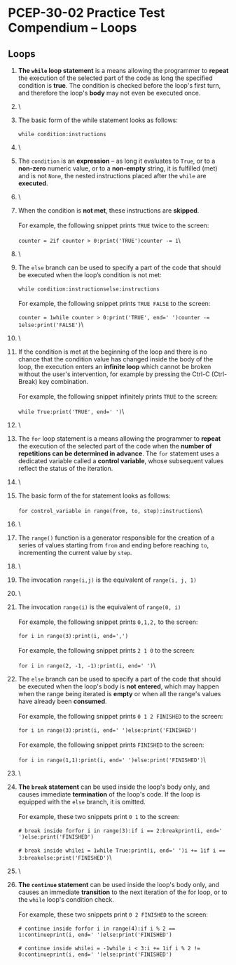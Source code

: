 # PCEP-30-02 Practice Test Compendium – Loops

## Loops

1. **The `while` loop statement** is a means allowing the programmer to **repeat** the execution of the selected part of the code as long the specified condition is **true**. The condition is checked before the loop's first turn, and therefore the loop's **body** may not even be executed once.
2. \

3. The basic form of the while statement looks as follows:\
   \
   `while condition:instructions`
4. \

5. The `condition` is an **expression** – as long it evaluates to `True`, or to a **non-zero** numeric value, or to a **non-empty** string, it is fulfilled (met) and is not `None`, the nested instructions placed after the `while` are **executed**.
6. \

7. When the condition is **not met**, these instructions are **skipped**.\
   \
   For example, the following snippet prints `TRUE` twice to the screen:\
   \
   `counter = 2if counter > 0:print('TRUE')counter -= 1`\

8. \

9. The `else` branch can be used to specify a part of the code that should be executed when the loop’s condition is not met:\
   \
   `while condition:instructionselse:instructions`\
   \
   For example, the following snippet prints `TRUE FALSE` to the screen:\
   \
   `counter = 1while counter > 0:print('TRUE', end=' ')counter -= 1else:print('FALSE')`\

10. \

11. If the condition is met at the beginning of the loop and there is no chance that the condition value has changed inside the body of the loop, the execution enters an **infinite loop** which cannot be broken without the user's intervention, for example by pressing the Ctrl-C (Ctrl-Break) key combination.\
    \
    For example, the following snippet infinitely prints `TRUE` to the screen:\
    \
    `while True:print('TRUE', end=' ')`\

12. \

13. The `for` loop statement is a means allowing the programmer to **repeat** the execution of the selected part of the code when the **number of repetitions can be determined in advance**. The `for` statement uses a dedicated variable called a **control variable**, whose subsequent values reflect the status of the iteration.
14. \

15. The basic form of the for statement looks as follows:\
    \
    `for control_variable in range(from, to, step):instructions`\

16. \

17. The `range()` function is a generator responsible for the creation of a series of values starting from `from` and ending before reaching `to`, incrementing the current value by `step`.
18. \

19. The invocation `range(i,j)` is the equivalent of `range(i, j, 1)`
20. \

21. The invocation `range(i)` is the equivalent of `range(0, i)`\
    \
    For example, the following snippet prints `0,1,2,` to the screen:\
    \
    `for i in range(3):print(i, end=',')`\
    \
    For example, the following snippet prints `2 1 0` to the screen:\
    \
    `for i in range(2, -1, -1):print(i, end=' ')`\




1. The `else` branch can be used to specify a part of the code that should be executed when the loop's body is **not entered**, which may happen when the range being iterated is **empty** or when all the range's values have already been **consumed**.\
   \
   For example, the following snippet prints `0 1 2 FINISHED` to the screen:\
   \
   `for i in range(3):print(i, end=' ')else:print('FINISHED')`\
   \
   For example, the following snippet prints `FINISHED` to the screen:\
   \
   `for i in range(1,1):print(i, end=' ')else:print('FINISHED')`\

2. \

3. **The `break` statement** can be used inside the loop's body only, and causes immediate **termination** of the loop's code. If the loop is equipped with the `else` branch, it is omitted.\
   \
   For example, these two snippets print `0 1` to the screen:\
   \
   `# break inside forfor i in range(3):if i == 2:breakprint(i, end=' ')else:print('FINISHED')`\
   \
   `# break inside whilei = 1while True:print(i, end=' ')i += 1if i == 3:breakelse:print('FINISHED')`\

4. \

5. **The `continue` statement** can be used inside the loop's body only, and causes an immediate **transition** to the next iteration of the for loop, or to the `while` loop's condition check.\
   \
   For example, these two snippets print `0 2 FINISHED` to the screen:\
   \
   `# continue inside forfor i in range(4):if i % 2 == 1:continueprint(i, end=' ')else:print('FINISHED')`\
   \
   `# continue inside whilei = -1while i < 3:i += 1if i % 2 != 0:continueprint(i, end=' ')else:print('FINISHED')`
